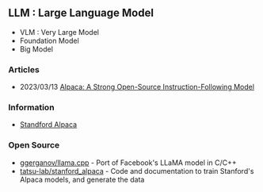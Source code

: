 ## LLM : Large Language Model 

- VLM : Very Large Model
- Foundation Model
- Big Model


### Articles
- 2023/03/13 [Alpaca: A Strong Open-Source Instruction-Following Model](https://crfm.stanford.edu/2023/03/13/alpaca.html)


### Information
- [Standford Alpaca](https://crfm.stanford.edu/alpaca/)


### Open Source
- [ggerganov/llama.cpp](https://github.com/ggerganov/llama.cpp) - Port of Facebook's LLaMA model in C/C++
- [tatsu-lab/stanford_alpaca](https://github.com/tatsu-lab/stanford_alpaca) - Code and documentation to train Stanford's Alpaca models, and generate the data


